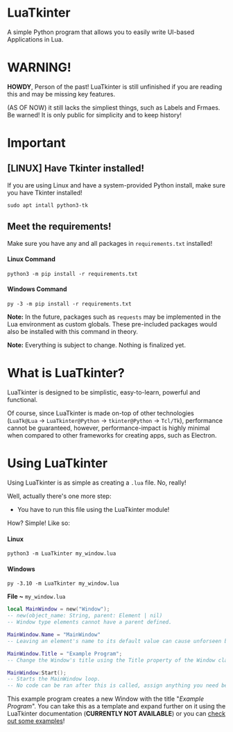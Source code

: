 # LuaTkinter
A simple Python program that allows you to easily write UI-based Applications in Lua.

# WARNING!
**HOWDY**, Person of the past! LuaTkinter is still unfinished if you are reading this and may be missing key features.

(AS OF NOW) it still lacks the simpliest things, such as Labels and Frmaes. Be warned! It is only public for simplicity and to keep history!

# Important

## [LINUX] Have Tkinter installed!
If you are using Linux and have a system-provided Python install, make sure you have Tkinter installed!

```commandline
sudo apt intall python3-tk
```

## Meet the requirements!
Make sure you have any and all packages in `requirements.txt` installed!

#### Linux Command
```commandline
python3 -m pip install -r requirements.txt
```
#### Windows Command
```commandline
py -3 -m pip install -r requirements.txt
```

**Note:** In the future, packages such as `requests` may be implemented in the Lua environment as custom globals. These pre-included packages would also be installed with this command in theory.

**Note:** Everything is subject to change. Nothing is finalized yet.

# What is LuaTkinter?
LuaTkinter is designed to be simplistic, easy-to-learn, powerful and functional.

Of course, since LuaTkinter is made on-top of other technologies (`LuaTk@Lua` -> `LuaTkinter@Python` -> `tkinter@Python` -> `Tcl/Tk`), performance cannot be guaranteed, however, performance-impact is highly minimal when compared to other frameworks for creating apps, such as Electron.

# Using LuaTkinter
Using LuaTkinter is as simple as creating  a `.lua` file. No, really!

Well, actually there's one more step:
- You have to run this file using the LuaTkinter module!

How? Simple! Like so:
#### Linux
```commandline
python3 -m LuaTkinter my_window.lua
```
#### Windows
```commandline
py -3.10 -m LuaTkinter my_window.lua
```

**File ~** `my_window.lua`
```lua
local MainWindow = new("Window");
-- new(object_name: String, parent: Element | nil)
-- Window type elements cannot have a parent defined.

MainWindow.Name = "MainWindow"
-- Leaving an element's name to its default value can cause unforseen behavior.

MainWindow.Title = "Example Program";
-- Change the Window's title using the Title property of the Window class.

MainWindow:Start();
-- Starts the MainWindow loop.
-- No code can be ran after this is called, assign anything you need before this.
```

This example program creates a new Window with the title "*Example Program*". You can take this as a template and expand further on it using the LuaTkinter documentation (**CURRENTLY NOT AVAILABLE**) or you can [check out some examples](https://github.com/ItsTato/LuaTkinter/tree/edge/Examples)!
